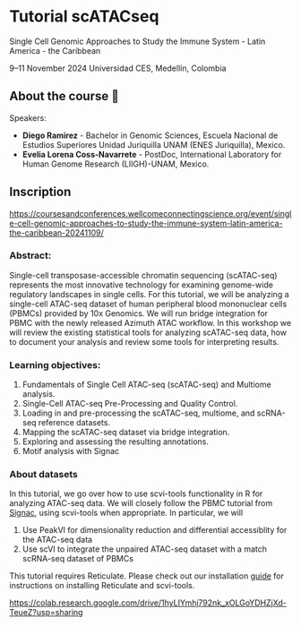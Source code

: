 # Tutorial scATACseq 

Single Cell Genomic Approaches to Study the Immune System - Latin America - the Caribbean 

9–11 November 2024 Universidad CES, Medellín, Colombia

## About the course 📌

Speakers:

- **Diego Ramirez** - Bachelor in Genomic Sciences, Escuela Nacional de Estudios Superiores Unidad Juriquilla UNAM (ENES Juriquilla), Mexico.
- **Evelia Lorena Coss-Navarrete** - PostDoc, International Laboratory for Human Genome Research (LIIGH)-UNAM, Mexico.

## Inscription

https://coursesandconferences.wellcomeconnectingscience.org/event/single-cell-genomic-approaches-to-study-the-immune-system-latin-america-the-caribbean-20241109/

### Abstract:

Single-cell transposase-accessible chromatin sequencing (scATAC-seq) represents the most innovative technology for examining genome-wide regulatory landscapes in single cells. For this tutorial, we will be analyzing a single-cell ATAC-seq dataset of human peripheral blood mononuclear cells (PBMCs) provided by 10x Genomics. We will run bridge integration for PBMC with the newly released Azimuth ATAC workflow. In this workshop we will review the existing statistical tools for analyzing scATAC-seq data, how to document your analysis and review some tools for interpreting results.

### Learning objectives:

1.   Fundamentals of Single Cell ATAC-seq (scATAC-seq) and Multiome analysis.
2.   Single-Cell ATAC-seq Pre-Processing and Quality Control.
3.   Loading in and pre-processing the scATAC-seq, multiome, and scRNA-seq reference datasets.
4. Mapping the scATAC-seq dataset via bridge integration.
5. Exploring and assessing the resulting annotations.
6. Motif analysis with Signac

### About datasets

In this tutorial, we go over how to use scvi-tools functionality in R for analyzing ATAC-seq data. We will closely follow the PBMC tutorial from [Signac](https://satijalab.org/signac/articles/pbmc_vignette.html), using scvi-tools when appropriate. In particular, we will

1. Use PeakVI for dimensionality reduction and differential accessiblity for the ATAC-seq data
2. Use scVI to integrate the unpaired ATAC-seq dataset with a match scRNA-seq dataset of PBMCs

This tutorial requires Reticulate. Please check out our installation [guide](https://www.scvi-tools.org/en/latest/installation.html#scvi-tools-installation-for-R) for instructions on installing Reticulate and scvi-tools.


https://colab.research.google.com/drive/1hyLIYmhj792nk_xOLGoYDHZjXd-TeueZ?usp=sharing

